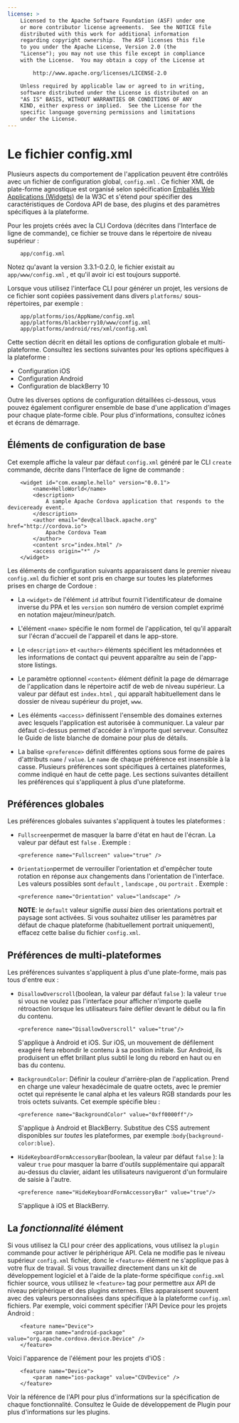```yaml
---
license: >
    Licensed to the Apache Software Foundation (ASF) under one
    or more contributor license agreements.  See the NOTICE file
    distributed with this work for additional information
    regarding copyright ownership.  The ASF licenses this file
    to you under the Apache License, Version 2.0 (the
    "License"); you may not use this file except in compliance
    with the License.  You may obtain a copy of the License at

        http://www.apache.org/licenses/LICENSE-2.0

    Unless required by applicable law or agreed to in writing,
    software distributed under the License is distributed on an
    "AS IS" BASIS, WITHOUT WARRANTIES OR CONDITIONS OF ANY
    KIND, either express or implied.  See the License for the
    specific language governing permissions and limitations
    under the License.
---
```


# Le fichier config.xml

Plusieurs aspects du comportement de l'application peuvent être contrôlés avec un fichier de configuration global, `config.xml` . Ce fichier XML de plate-forme agnostique est organisé selon spécification [Emballés Web Applications (Widgets)][1] de la W3C et s'étend pour spécifier des caractéristiques de Cordova API de base, des plugins et des paramètres spécifiques à la plateforme.

 [1]: http://www.w3.org/TR/widgets/

Pour les projets créés avec la CLI Cordova (décrites dans l'Interface de ligne de commande), ce fichier se trouve dans le répertoire de niveau supérieur :

        app/config.xml
    

Notez qu'avant la version 3.3.1-0.2.0, le fichier existait au `app/www/config.xml` , et qu'il avoir ici est toujours supporté.

Lorsque vous utilisez l'interface CLI pour générer un projet, les versions de ce fichier sont copiées passivement dans divers `platforms/` sous-répertoires, par exemple :

        app/platforms/ios/AppName/config.xml
        app/platforms/blackberry10/www/config.xml
        app/platforms/android/res/xml/config.xml
    

Cette section décrit en détail les options de configuration globale et multi-plateforme. Consultez les sections suivantes pour les options spécifiques à la plateforme :

*   Configuration iOS
*   Configuration Android
*   Configuration de blackBerry 10

Outre les diverses options de configuration détaillées ci-dessous, vous pouvez également configurer ensemble de base d'une application d'images pour chaque plate-forme cible. Pour plus d'informations, consultez icônes et écrans de démarrage.

## Éléments de configuration de base

Cet exemple affiche la valeur par défaut `config.xml` généré par le CLI `create` commande, décrite dans l'Interface de ligne de commande :

        <widget id="com.example.hello" version="0.0.1">
            <name>HelloWorld</name>
            <description>
                A sample Apache Cordova application that responds to the deviceready event.
            </description>
            <author email="dev@callback.apache.org" href="http://cordova.io">
                Apache Cordova Team
            </author>
            <content src="index.html" />
            <access origin="*" />
        </widget>
    

Les éléments de configuration suivants apparaissent dans le premier niveau `config.xml` du fichier et sont pris en charge sur toutes les plateformes prises en charge de Cordoue :

*   La `<widget>` de l'élément `id` attribut fournit l'identificateur de domaine inverse du PPA et les `version` son numéro de version complet exprimé en notation majeur/mineur/patch.

*   L'élément `<name>` spécifie le nom formel de l'application, tel qu'il apparaît sur l'écran d'accueil de l'appareil et dans le app-store.

*   Le `<description>` et `<author>` éléments spécifient les métadonnées et les informations de contact qui peuvent apparaître au sein de l'app-store listings.

*   Le paramètre optionnel `<content>` élément définit la page de démarrage de l'application dans le répertoire actif de web de niveau supérieur. La valeur par défaut est `index.html` , qui apparaît habituellement dans le dossier de niveau supérieur du projet, `www`.

*   Les éléments `<access>` définissent l'ensemble des domaines externes avec lesquels l'application est autorisée à communiquer. La valeur par défaut ci-dessus permet d'accéder à n'importe quel serveur. Consultez le Guide de liste blanche de domaine pour plus de détails.

*   La balise `<preference>` définit différentes options sous forme de paires d'attributs `name` / `value`. Le `name` de chaque préférence est insensible à la casse. Plusieurs préférences sont spécifiques à certaines plateformes, comme indiqué en haut de cette page. Les sections suivantes détaillent les préférences qui s'appliquent à plus d'une plateforme.

## Préférences globales

Les préférences globales suivantes s'appliquent à toutes les plateformes :

*   `Fullscreen`permet de masquer la barre d'état en haut de l'écran. La valeur par défaut est `false` . Exemple :
    
        <preference name="Fullscreen" value="true" />
        

*   `Orientation`permet de verrouiller l'orientation et d'empêcher toute rotation en réponse aux changements dans l'orientation de l'interface. Les valeurs possibles sont `default` , `landscape` , ou `portrait` . Exemple :
    
        <preference name="Orientation" value="landscape" />
        
    
    **NOTE**: le `default` valeur signifie *aussi bien* des orientations portrait et paysage sont activées. Si vous souhaitez utiliser les paramètres par défaut de chaque plateforme (habituellement portrait uniquement), effacez cette balise du fichier `config.xml`.

## Préférences de multi-plateformes

Les préférences suivantes s'appliquent à plus d'une plate-forme, mais pas tous d'entre eux :

*   `DisallowOverscroll`(boolean, la valeur par défaut `false` ): la valeur `true` si vous ne voulez pas l'interface pour afficher n'importe quelle rétroaction lorsque les utilisateurs faire défiler devant le début ou la fin du contenu.
    
        <preference name="DisallowOverscroll" value="true"/>
        
    
    S'applique à Android et iOS. Sur iOS, un mouvement de défilement exagéré fera rebondir le contenu à sa position initiale. Sur Android, ils produisent un effet brillant plus subtil le long du rebord en haut ou en bas du contenu.

*   `BackgroundColor`: Définir la couleur d'arrière-plan de l'application. Prend en charge une valeur hexadécimale de quatre octets, avec le premier octet qui représente le canal alpha et les valeurs RGB standards pour les trois octets suivants. Cet exemple spécifie bleu :
    
        <preference name="BackgroundColor" value="0xff0000ff"/>
        
    
    S'applique à Android et BlackBerry. Substitue des CSS autrement disponibles sur *toutes* les plateformes, par exemple :`body{background-color:blue}`.

*   `HideKeyboardFormAccessoryBar`(boolean, la valeur par défaut `false` ): la valeur `true` pour masquer la barre d'outils supplémentaire qui apparaît au-dessus du clavier, aidant les utilisateurs navigueront d'un formulaire de saisie à l'autre.
    
        <preference name="HideKeyboardFormAccessoryBar" value="true"/>
        
    
    S'applique à iOS et BlackBerry.

## La *fonctionnalité* élément

Si vous utilisez la CLI pour créer des applications, vous utilisez la `plugin` commande pour activer le périphérique API. Cela ne modifie pas le niveau supérieur `config.xml` fichier, donc le `<feature>` élément ne s'applique pas à votre flux de travail. Si vous travaillez directement dans un kit de développement logiciel et à l'aide de la plate-forme spécifique `config.xml` fichier source, vous utilisez le `<feature>` tag pour permettre aux API de niveau périphérique et des plugins externes. Elles apparaissent souvent avec des valeurs personnalisées dans spécifique à la plateforme `config.xml` fichiers. Par exemple, voici comment spécifier l'API Device pour les projets Android :

        <feature name="Device">
            <param name="android-package" value="org.apache.cordova.device.Device" />
        </feature>
    

Voici l'apparence de l'élément pour les projets d'iOS :

        <feature name="Device">
            <param name="ios-package" value="CDVDevice" />
        </feature>
    

Voir la référence de l'API pour plus d'informations sur la spécification de chaque fonctionnalité. Consultez le Guide de développement de Plugin pour plus d'informations sur les plugins.